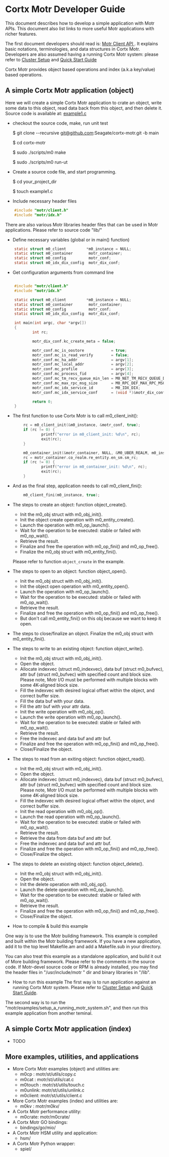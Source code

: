 # Cortx Motr Developer Guide

This document describes how to develop a simple application with Motr APIs.
This document also list links to more useful Motr applications with richer
features.

The first document developers should read is: [Motr Client API ](/motr/client.h).
It explains basic notations, terminologies, and data structures in Cortx Motr.
Developers are also assumed having a running Cortx Motr system: please refer to
[Cluster Setup](https://github.com/Seagate/Cortx/blob/main/doc/Cluster_Setup.md)
and [Quick Start Guide](/doc/Quick-Start-Guide.rst)

Cortx Motr provides object based operations and index (a.k.a key/value) based operations.

## A simple Cortx Motr application (object)

Here we will create a simple Cortx Motr application to crate an object, write
some data to this object, read data back from this object, and then delete it.
Source code is available at: [example1.c](/motr/examples/example1.c)

  * checkout the source code, make, run unit test
  
	$ git clone --recursive git@github.com:Seagate/cortx-motr.git -b main
	
	$ cd cortx-motr
	
	$ sudo ./scripts/m0 make
	
	$ sudo ./scripts/m0 run-ut
	

  * Create a source code file, and start programming.
  
	$ cd your_project_dir

	$ touch example1.c

  * Include necessary header files
```C	
	#include "motr/client.h"
	#include "motr/idx.h"
```
There are also various Motr libraries header files that can be used in
Motr applications. Please refer to source code "lib/"

  * Define necessary variables (global or in main() function)

```C
	static struct m0_client         *m0_instance = NULL;
	static struct m0_container       motr_container;
	static struct m0_config          motr_conf;
	static struct m0_idx_dix_config  motr_dix_conf;
```

  * Get configuration arguments from command line
```C

	#include "motr/client.h"
	#include "motr/idx.h"

	static struct m0_client         *m0_instance = NULL;
	static struct m0_container       motr_container;
	static struct m0_config          motr_conf;
	static struct m0_idx_dix_config  motr_dix_conf;

	int main(int argc, char *argv[])
	{
	        int rc;

	        motr_dix_conf.kc_create_meta = false;

	        motr_conf.mc_is_oostore            = true;
	        motr_conf.mc_is_read_verify        = false;
	        motr_conf.mc_ha_addr               = argv[1];
	        motr_conf.mc_local_addr            = argv[2];
	        motr_conf.mc_profile               = argv[3];
	        motr_conf.mc_process_fid           = argv[4];
	        motr_conf.mc_tm_recv_queue_min_len = M0_NET_TM_RECV_QUEUE_DEF_LEN;
	        motr_conf.mc_max_rpc_msg_size      = M0_RPC_DEF_MAX_RPC_MSG_SIZE;
	        motr_conf.mc_idx_service_id        = M0_IDX_DIX;
	        motr_conf.mc_idx_service_conf      = (void *)&motr_dix_conf;

	        return 0;
	}
```

  * The first function to use Cortx Motr is to call m0_client_init():
```C
        rc = m0_client_init(&m0_instance, &motr_conf, true);
        if (rc != 0) {
                printf("error in m0_client_init: %d\n", rc);
                exit(rc);
        }

        m0_container_init(&motr_container, NULL, &M0_UBER_REALM, m0_instance);
        rc = motr_container.co_realm.re_entity.en_sm.sm_rc;
        if (rc != 0) {
                printf("error in m0_container_init: %d\n", rc);
                exit(rc);
        }
```
  * And as the final step, application needs to call m0_client_fini():
```C
        m0_client_fini(m0_instance, true);
```

  * The steps to create an object: function object_create().
	- Init the m0_obj struct with m0_obj_init().
	- Init the object create operation with m0_entity_create().
	- Launch the operation with m0_op_launch().
	- Wait for the operation to be executed: stable or failed with m0_op_wait().
	- Retrieve the result.
	- Finalize and free the operation with m0_op_fini() and m0_op_free().
	- Finalize the m0_obj struct with m0_entity_fini().

	Please refer to function `object_create` in the example.

  * The steps to open to an object: function object_open().
	- Init the m0_obj struct with m0_obj_init().
	- Init the object open operation with m0_entity_open().
	- Launch the operation with m0_op_launch().
	- Wait for the operation to be executed: stable or failed with m0_op_wait().
	- Retrieve the result.
	- Finalize and free the operation with m0_op_fini() and m0_op_free().
	- But don't call m0_entity_fini() on this obj because we want to keep it open.

  * The steps to close/finalize an object.
	Finalize the m0_obj struct with m0_entity_fini().

  * The steps to write to an existing object: function object_write().
	- Init the m0_obj struct with m0_obj_init().
	- Open the object.
	- Allocate indexvec (struct m0_indexvec), data buf (struct m0_bufvec), attr buf (struct m0_bufvec)
                 with specified count and block size. Please note, Motr I/O must be performed with multiple blocks with some 4K-aligned block size.
	- Fill the indexvec with desired logical offset within the object, and correct buffer size.
	- Fill the data buf with your data.
	- Fill the attr buf with your attr data.
	- Init the write operation with m0_obj_op().
	- Launch the write operation with m0_op_launch().
	- Wait for the operation to be executed: stable or failed with m0_op_wait().
	- Retrieve the result.
	- Free the indexvec and data buf and attr buf.
	- Finalize and free the operation with m0_op_fini() and m0_op_free().
	- Close/Finalize the object.

  * The steps to read from an exiting object: function object_read().
	- Init the m0_obj struct with m0_obj_init().
	- Open the object.
	- Allocate indexvec (struct m0_indexvec), data buf (struct m0_bufvec), attr buf (struct m0_bufvec)
                 with specified count and block size. Please note, Motr I/O must be performed with multiple blocks with some 4K-aligned block size.
	- Fill the indexvec with desired logical offset within the object, and correct buffer size.
	- Init the read operation with m0_obj_op().
	- Launch the read operation with m0_op_launch().
	- Wait for the operation to be executed: stable or failed with m0_op_wait().
	- Retrieve the result.
	- Retrieve the data from data buf and attr buf.
	- Free the indexvec and data buf and attr buf.
	- Finalize and free the operation with m0_op_fini() and m0_op_free().
	- Close/Finalize the object.

  * The steps to delete an existing object: function object_delete().
	- Init the m0_obj struct with m0_obj_init().
	- Open the object.
	- Init the delete operation with m0_obj_op().
	- Launch the delete operation with m0_op_launch().
	- Wait for the operation to be executed: stable or failed with m0_op_wait().
	- Retrieve the result.
	- Finalize and free the operation with m0_op_fini() and m0_op_free().
	- Close/Finalize the object.

   * How to compile & build this example
   
One way is to use the Motr building framework. This example is compiled and built
within the Motr building framework. If you have a new application, add it to the
top level Makefile.am and add a Makefile.sub in your directory.
	
You can also treat this example as a standalone application, and build it out of
More building framework. Please refer to the comments in the source code.
If Motr-devel source code or RPM is already installed, you may find the header
files in "/usr/include/motr " dir and binary libraries in "/lib".

   * How to run this example
The first way is to run application against an running Cortx Motr system. Please
refer to [Cluster Setup](https://github.com/Seagate/Cortx/blob/main/doc/Cluster_Setup.md)
and [Quick Start Guide](/doc/Quick-Start-Guide.rst).
	
The second way is to run the "motr/examples/setup_a_running_motr_system.sh", and then
run this example application from another teminal.

## A simple Cortx Motr application (index)
   * TODO

## More examples, utilities, and applications
  * More Cortx Motr examples (object) and utilities are:
	- m0cp    : motr/st/utils/copy.c
	- m0cat   : motr/st/utils/cat.c
	- m0touch : motr/st/utils/touch.c
	- m0unlink: motr/st/utils/unlink.c
	- m0client: motr/st/utils/client.c
  * More Cortx Motr examples (index) and utilities are:
	- m0kv    : motr/m0kv/
  * A Cortx Motr performance utility:
	- m0crate: motr/m0crate/
  * A Cortx Motr GO bindings:
	- bindings/go/mio/
  * A Cortx Motr HSM utility and application:
	- hsm/
  * A Cortx Motr Python wrapper:
	- spiel/
